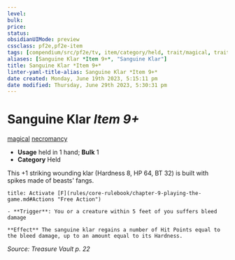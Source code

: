 ```yaml
---
level:
bulk:
price:
status:
obsidianUIMode: preview
cssclass: pf2e,pf2e-item
tags: [compendium/src/pf2e/tv, item/category/held, trait/magical, trait/necromancy]
aliases: [Sanguine Klar *Item 9+*, "Sanguine Klar"]
title: Sanguine Klar *Item 9+*
linter-yaml-title-alias: Sanguine Klar *Item 9+*
date created: Monday, June 19th 2023, 5:15:11 pm
date modified: Thursday, June 29th 2023, 5:30:31 pm
---
```


# Sanguine Klar *Item 9+*

[magical](rules/traits/magical.md) [necromancy](rules/traits/necromancy.md)  

- **Usage** held in 1 hand; **Bulk** 1
- **Category** Held

This +1 striking wounding klar (Hardness 8, HP 64, BT 32) is built with spikes made of beasts' fangs.

```ad-embed-ability
title: Activate [F](rules/core-rulebook/chapter-9-playing-the-game.md#Actions "Free Action")

- **Trigger**: You or a creature within 5 feet of you suffers bleed damage

**Effect** The sanguine klar regains a number of Hit Points equal to the bleed damage, up to an amount equal to its Hardness.
```

*Source: Treasure Vault p. 22*
